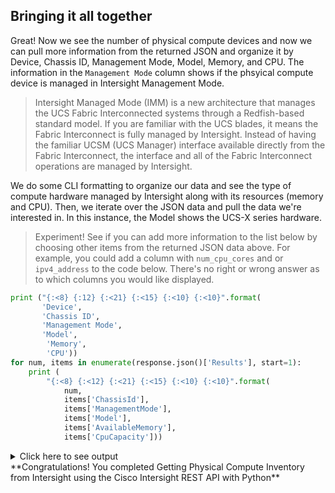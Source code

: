 ## Bringing it all together
Great! Now we see the number of physical compute devices and now we can pull more information from the returned JSON and organize it by Device, Chassis ID, Management Mode, Model, Memory, and CPU. The information in the `Management Mode` column shows if the phsyical compute device is managed in Intersight Management Mode.

> Intersight Managed Mode (IMM) is a new architecture that manages the UCS Fabric Interconnected systems through a Redfish-based standard model. If you are familiar with the UCS blades, it means the Fabric Interconnect is fully managed by Intersight. Instead of having the familiar UCSM (UCS Manager) interface available directly from the Fabric Interconnect, the interface and all of the Fabric Interconnect operations are managed by Intersight.

We do some CLI formatting to organize our data and see the type of compute hardware managed by Intersight along with its resources (memory and CPU). Then, we iterate over the JSON data and pull the data we're interested in. In this instance, the Model shows the UCS-X series hardware.

> Experiment! See if you can add more information to the list below by choosing other items from the returned JSON data above. For example, you could add a column with `num_cpu_cores` and or `ipv4_address` to the code below. There's no right or wrong answer as to which columns you would like displayed.

```python
print ("{:<8} {:12} {:<21} {:<15} {:<10} {:<10}".format(
       'Device',
       'Chassis ID',
       'Management Mode',
       'Model',
        'Memory',
        'CPU'))
for num, items in enumerate(response.json()['Results'], start=1):
    print (
        "{:<8} {:<12} {:<21} {:<15} {:<10} {:<10}".format(
            num, 
            items['ChassisId'], 
            items['ManagementMode'], 
            items['Model'], 
            items['AvailableMemory'], 
            items['CpuCapacity']))
```
<details><summary>Click here to see output</summary>
<pre><code>
Device   Chassis ID   Management Mode       Model           Memory     CPU       
1        1            Intersight            UCSX-210C-M6    512        140.8     
2        1            Intersight            UCSX-210C-M6    1152       145.59999 
3        1            Intersight            UCSX-210C-M6    512        145.59999 
4        1            Intersight            UCSX-210C-M6    512        108.0     
5        1            Intersight            UCSX-210C-M6    512        145.59999 
6        1            Intersight            UCSX-210C-M6    320        145.59999 
</code></pre>
</details> 
**Congratulations! You completed Getting Physical Compute Inventory from Intersight using the Cisco Intersight REST API with Python**
